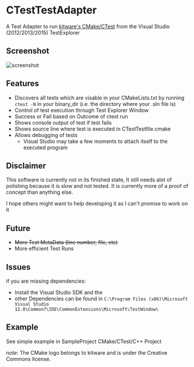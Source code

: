 # CTestTestAdapter

A Test Adapter to run [kitware's CMake/CTest](http://cmake.org/) from the Visual Studio (2012/2013/2015) TestExplorer

## Screenshot

![screenshot](https://github.com/toeb/CTestTestAdapter/blob/master/screenshot.png)

## Features

* Discovers all tests which are visable in your CMakeLists.txt by running `ctest -N` in your binary_dir (i.e. the directory where your .sln file is)
* Control of test execution through Test Explorer Window
* Success or Fail based on Outcome of ctest run
* Shows console output of test if test fails
* Shows source line where test is executed in CTestTestfile.cmake
* Allows debugging of tests
  * Visual Studio may take a few moments to attach itself to the executed program

## Disclaimer

This software is currently not in its finished state, It still needs alot of polishing because it is slow and not tested.
It is currently more of a proof of concept than anything else.

I hope others might want to help developing it as I can't promise to work on it

## Future

* ~~More Test MetaData (line number, file, etc)~~
* More efficient Test Runs

## Issues

if you are missing dependencies:  
* Install the Visual Studio SDK and the 
* other Dependencies can be found in `C:\Program Files (x86)\Microsoft Visual Studio 12.0\Common7\IDE\CommonExtensions\Microsoft\TestWindow\`

## Example

See simple example in SampleProject CMake/CTest/C++ Project


*note*:  The CMake logo belongs to kitware and is under the Creative Commons license.

